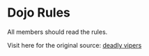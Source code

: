 Dojo Rules
==========

All members should read the rules.

Visit here for the original source: [deadly vipers](https://github.com/deadlyvipers)
